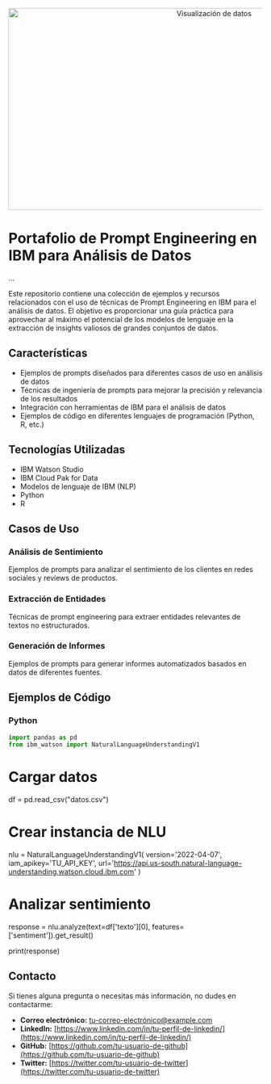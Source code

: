 <p align="center">
  <img src="https://i.giphy.com/media/xT9IgzoKnwFNmISR8I/giphy.webp" alt="Visualización de datos" width="800" height="400">
</p>

# Portafolio de Prompt Engineering en IBM para Análisis de Datos

...

Este repositorio contiene una colección de ejemplos y recursos relacionados con el uso de técnicas de Prompt Engineering en IBM para el análisis de datos. El objetivo es proporcionar una guía práctica para aprovechar al máximo el potencial de los modelos de lenguaje en la extracción de insights valiosos de grandes conjuntos de datos.

## Características

* Ejemplos de prompts diseñados para diferentes casos de uso en análisis de datos
* Técnicas de ingeniería de prompts para mejorar la precisión y relevancia de los resultados
* Integración con herramientas de IBM para el análisis de datos
* Ejemplos de código en diferentes lenguajes de programación (Python, R, etc.)

## Tecnologías Utilizadas

* IBM Watson Studio
* IBM Cloud Pak for Data
* Modelos de lenguaje de IBM (NLP)
* Python
* R

## Casos de Uso

### Análisis de Sentimiento
Ejemplos de prompts para analizar el sentimiento de los clientes en redes sociales y reviews de productos.

### Extracción de Entidades
Técnicas de prompt engineering para extraer entidades relevantes de textos no estructurados.

### Generación de Informes
Ejemplos de prompts para generar informes automatizados basados en datos de diferentes fuentes.

## Ejemplos de Código

### Python
```python
import pandas as pd
from ibm_watson import NaturalLanguageUnderstandingV1
```
# Cargar datos
df = pd.read_csv("datos.csv")

# Crear instancia de NLU
nlu = NaturalLanguageUnderstandingV1(
    version='2022-04-07',
    iam_apikey='TU_API_KEY',
    url='https://api.us-south.natural-language-understanding.watson.cloud.ibm.com'
)

# Analizar sentimiento
response = nlu.analyze(text=df['texto'][0], features=['sentiment']).get_result()

print(response)


## Contacto

Si tienes alguna pregunta o necesitas más información, no dudes en contactarme:

* **Correo electrónico:** [tu-correo-electrónico@example.com](mailto:tu-correo-electrónico@example.com)
* **LinkedIn:** [https://www.linkedin.com/in/tu-perfil-de-linkedin/](https://www.linkedin.com/in/tu-perfil-de-linkedin/)
* **GitHub:** [https://github.com/tu-usuario-de-github](https://github.com/tu-usuario-de-github)
* **Twitter:** [https://twitter.com/tu-usuario-de-twitter](https://twitter.com/tu-usuario-de-twitter)
